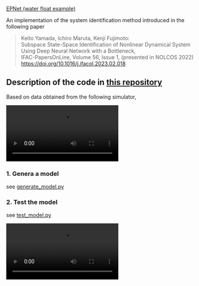 [EPNet (water float example)](https://github.com/maruta/epnet-water-float)

An implementation of the system identification method introduced in the following paper

> Keito Yamada, Ichiro Maruta, Kenji Fujimoto:  
> Subspace State-Space Identification of Nonlinear Dynamical System Using Deep Neural Network with a Bottleneck,  
> IFAC-PapersOnLine, Volume 56, Issue 1,   (presented in NOLCOS 2022)   
> https://doi.org/10.1016/j.ifacol.2023.02.018

## Description of the code in [this repository](https://github.com/maruta/epnet-water-float)
Based on data obtained from the following simulator,

<video src="https://user-images.githubusercontent.com/486675/227118616-bac6cf9d-6527-4da7-9b68-e82353934c27.mp4" controls="controls" style="max-width: 400px;">
</video>



### 1. Genera a model 
see [generate_model.py](https://github.com/maruta/epnet-water-float/blob/master/generate_model.py)

### 2. Test the model 
see [test_model.py](https://github.com/maruta/epnet-water-float/blob/master/test_model.py)

<video src="https://user-images.githubusercontent.com/486675/227116589-a65e44d8-b6b9-49a4-920c-4b6f7b40e762.mp4" controls="controls" style="max-width: 400px;">
</video>



